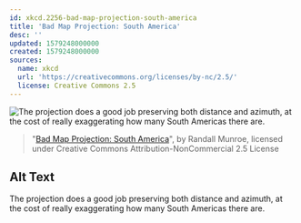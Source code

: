 ```yaml
---
id: xkcd.2256-bad-map-projection-south-america
title: 'Bad Map Projection: South America'
desc: ''
updated: 1579248000000
created: 1579248000000
sources:
  name: xkcd
  url: 'https://creativecommons.org/licenses/by-nc/2.5/'
  license: Creative Commons 2.5
---
```

![The projection does a good job preserving both distance and azimuth, at the cost of really exaggerating how many South Americas there are.](https://imgs.xkcd.com/comics/bad_map_projection_south_america.png)
> "[Bad Map Projection: South America](https://xkcd.com/2256/)", by Randall Munroe, licensed under Creative Commons Attribution-NonCommercial 2.5 License

## Alt Text
The projection does a good job preserving both distance and azimuth, at the cost of really exaggerating how many South Americas there are.
